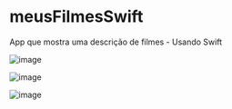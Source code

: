 # meusFilmesSwift
App que mostra uma descrição de filmes - Usando Swift

![image](https://user-images.githubusercontent.com/62908769/169674987-b0b18f36-ebe1-4554-9788-8b8c40cc6615.png)

![image](https://user-images.githubusercontent.com/62908769/169674989-512a00b1-40a5-4b37-afeb-94214761fbf7.png)

![image](https://user-images.githubusercontent.com/62908769/169674996-54a5b82c-a2e7-4457-88da-fe67f69ae1af.png)


